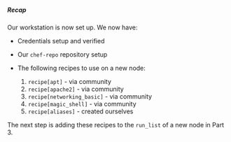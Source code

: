 ##### Recap
Our workstation is now set up. We now have:

- Credentials setup and verified
- Our `chef-repo` repository setup
- The following recipes to use on a new node:

  1. `recipe[apt]` - via community
  1. `recipe[apache2]` - via community
  1. `recipe[networking_basic]` - via community
  1. `recipe[magic_shell]` - via community
  1. `recipe[aliases]` - created ourselves

The next step is adding these recipes to the `run_list` of a new node in Part 3.
